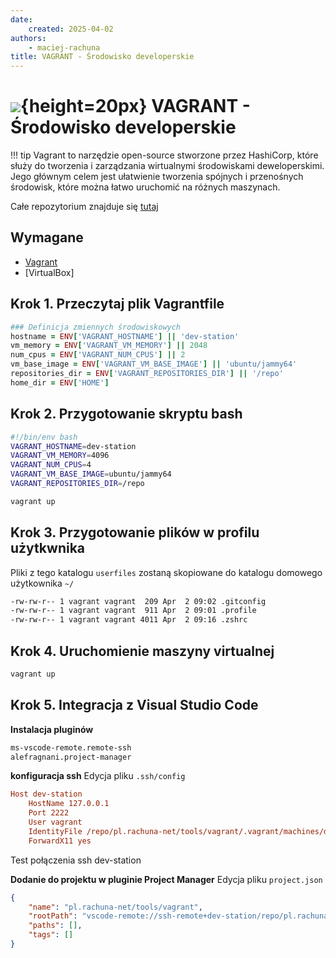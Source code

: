 ```yaml
---
date:
    created: 2025-04-02
authors:
    - maciej-rachuna
title: VAGRANT - Środowisko developerskie
---
```


# ![](https://gitlab.com/pl.rachuna-net/infrastructure/terraform/modules/gitlab-project/-/raw/main/images/vagrant.png){height=20px} VAGRANT - Środowisko developerskie

!!! tip
    Vagrant to narzędzie open-source stworzone przez HashiCorp, które służy do tworzenia i zarządzania wirtualnymi środowiskami deweloperskimi. Jego głównym celem jest ułatwienie tworzenia spójnych i przenośnych środowisk, które można łatwo uruchomić na różnych maszynach.

<!-- more -->

Całe repozytorium znajduje się [tutaj](https://gitlab.com/pl.rachuna-net/tools/vagrant)

## Wymagane
- [Vagrant](https://developer.hashicorp.com/vagrant/tutorials/get-started/install?product_intent=vagrant)
- [VirtualBox]

## Krok 1. Przeczytaj plik Vagrantfile
```ruby
### Definicja zmiennych środowiskowych
hostname = ENV['VAGRANT_HOSTNAME'] || 'dev-station'
vm_memory = ENV['VAGRANT_VM_MEMORY'] || 2048
num_cpus = ENV['VAGRANT_NUM_CPUS'] || 2
vm_base_image = ENV['VAGRANT_VM_BASE_IMAGE'] || 'ubuntu/jammy64'
repositories_dir = ENV['VAGRANT_REPOSITORIES_DIR'] || '/repo'
home_dir = ENV['HOME']
```
## Krok 2. Przygotowanie skryptu bash
```bash
#!/bin/env bash
VAGRANT_HOSTNAME=dev-station
VAGRANT_VM_MEMORY=4096
VAGRANT_NUM_CPUS=4
VAGRANT_VM_BASE_IMAGE=ubuntu/jammy64
VAGRANT_REPOSITORIES_DIR=/repo

vagrant up
```
## Krok 3. Przygotowanie plików w profilu użytkwnika
Pliki z tego katalogu `userfiles` zostaną skopiowane do katalogu domowego użytkownika `~/`

```bash
-rw-rw-r-- 1 vagrant vagrant  209 Apr  2 09:02 .gitconfig
-rw-rw-r-- 1 vagrant vagrant  911 Apr  2 09:01 .profile
-rw-rw-r-- 1 vagrant vagrant 4011 Apr  2 09:16 .zshrc
```
## Krok 4. Uruchomienie maszyny virtualnej
```bash
vagrant up
```
## Krok 5. Integracja z Visual Studio Code
**Instalacja pluginów**
```bash
ms-vscode-remote.remote-ssh
alefragnani.project-manager
```

**konfiguracja ssh**
Edycja pliku `.ssh/config`

```ini
Host dev-station
    HostName 127.0.0.1
    Port 2222
    User vagrant
    IdentityFile /repo/pl.rachuna-net/tools/vagrant/.vagrant/machines/default/virtualbox/private_key
    ForwardX11 yes
```
Test połączenia ssh dev-station

**Dodanie do projektu w pluginie Project Manager**
Edycja pliku `project.json`
```json
{
    "name": "pl.rachuna-net/tools/vagrant",
    "rootPath": "vscode-remote://ssh-remote+dev-station/repo/pl.rachuna-net/tools/vagrant",
    "paths": [],
    "tags": []
}
```